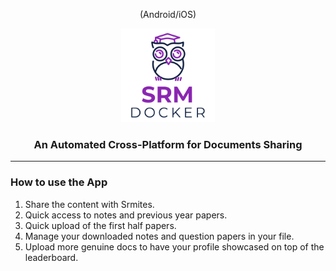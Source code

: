 <p align="center">(Android/iOS)</p>
<p align="center">
  <img src="https://github.com/itssudhanshu/SRM-Docker/blob/master/assets/images/docker_logo.png" width="150">
</p>

<h3 align="center">An Automated Cross-Platform for Documents Sharing</h3>

---

### How to use the App   

1. Share the content with Srmites.  
2. Quick access to notes and previous year papers.  
3. Quick upload of the first half papers.  
4. Manage your downloaded notes and question papers in your file.  
5. Upload more genuine docs to have your profile showcased on top of the leaderboard.    
